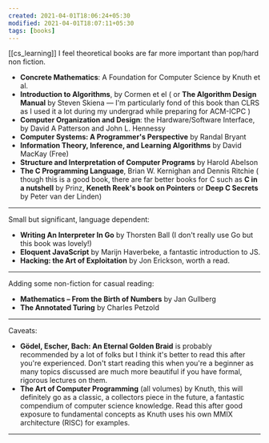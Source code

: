 ```yaml
---
created: 2021-04-01T18:06:24+05:30
modified: 2021-04-01T18:07:11+05:30
tags: [books]
---
```

[[cs_learning]]
 I feel theoretical books are far more important than pop/hard non fiction.

- **Concrete Mathematics**: A Foundation for Computer Science by Knuth et al.
- **Introduction to Algorithms**, by Cormen et el ( or **The Algorithm Design Manual** by Steven Skiena — I'm particularly fond of this book than CLRS as I used it a lot during my undergrad while preparing for ACM-ICPC )
- **Computer Organization and Design**: the Hardware/Software Interface, by David A Patterson and John L. Hennessy
- **Computer Systems: A Programmer's Perspective** by Randal Bryant
- **Information Theory, Inference, and Learning Algorithms** by David MacKay (Free)
- **Structure and Interpretation of Computer Programs** by Harold Abelson
- **The C Programming Language**, Brian W. Kernighan and Dennis Ritchie ( though this is a good book, there are far better books for C such as **C in a nutshell** by Prinz, **Keneth Reek's book on Pointers** or **Deep C Secrets** by Peter van der Linden)

---

Small but significant, language dependent:

- **Writing An Interpreter In Go** by Thorsten Ball (I don't really use Go but this book was lovely!)
- **Eloquent JavaScript** by Marijn Haverbeke, a fantastic introduction to JS.
- **Hacking: the Art of Exploitation** by Jon Erickson, worth a read.

---

Adding some non-fiction for casual reading:

- **Mathematics – From the Birth of Numbers** by Jan Gullberg
- **The Annotated Turing** by Charles Petzold

---

Caveats:

- **Gödel, Escher, Bach: An Eternal Golden Braid** is probably recommended by a lot of folks but I think it's better to read this after you're experienced. Don't start reading this when you're a beginner as many topics discussed are much more beautiful if you have formal, rigorous lectures on them.
- **The Art of Computer Programming** (all volumes) by Knuth, this will definitely go as a classic, a collectors piece in the future, a fantastic compendium of computer science knowledge. Read this after good exposure to fundamental concepts as Knuth uses his own MMIX architecture (RISC) for examples.

--- 

